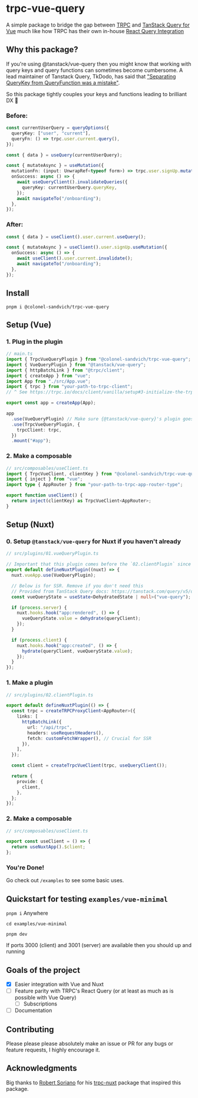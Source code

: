 # trpc-vue-query

A simple package to bridge the gap between [TRPC](https://trpc.io/) and [TanStack Query for Vue](https://tanstack.com/query/v5/docs/vue/overview) much like how TRPC has their own in-house [React Query Integration](https://trpc.io/docs/client/react)

## Why this package?

If you're using @tanstack/vue-query then you might know that working with query keys and query functions can sometimes become cumbersome.
A lead maintainer of Tanstack Query, TkDodo, has said that ["Separating QueryKey from QueryFunction was a mistake"](https://tkdodo.eu/blog/the-query-options-api#query-factories).

So this package tightly couples your keys and functions leading to brilliant DX :rocket:

### Before:

```ts
const currentUserQuery = queryOptions({
  queryKey: ["user", "current"],
  queryFn: () => trpc.user.current.query(),
});

const { data } = useQuery(currentUserQuery);

const { mutateAsync } = useMutation({
  mutationFn: (input: UnwrapRef<typeof form>) => trpc.user.signUp.mutate(input),
  onSuccess: async () => {
    await useQueryClient().invalidateQueries({
      queryKey: currentUserQuery.queryKey,
    });
    await navigateTo("/onboarding");
  },
});
```

### After:

```ts
const { data } = useClient().user.current.useQuery();

const { mutateAsync } = useClient().user.signUp.useMutation({
  onSuccess: async () => {
    await useClient().user.current.invalidate();
    await navigateTo("/onboarding");
  },
});
```

## Install

`pnpm i @colonel-sandvich/trpc-vue-query`

## Setup (Vue)

### 1. Plug in the plugin

```ts
// main.ts
import { TrpcVueQueryPlugin } from "@colonel-sandvich/trpc-vue-query";
import { VueQueryPlugin } from "@tanstack/vue-query";
import { httpBatchLink } from "@trpc/client";
import { createApp } from "vue";
import App from "./src/App.vue";
import { trpc } from "your-path-to-trpc-client";
// ^ See https://trpc.io/docs/client/vanilla/setup#3-initialize-the-trpc-client

export const app = createApp(App);

app
  .use(VueQueryPlugin) // Make sure {@tanstack/vue-query}'s plugin goes first
  .use(TrpcVueQueryPlugin, {
    trpcClient: trpc,
  })
  .mount("#app");
```

### 2. Make a composable

```ts
// src/composables/useClient.ts
import { TrpcVueClient, clientKey } from "@colonel-sandvich/trpc-vue-query";
import { inject } from "vue";
import type { AppRouter } from "your-path-to-trpc-app-router-type";

export function useClient() {
  return inject(clientKey) as TrpcVueClient<AppRouter>;
}
```

## Setup (Nuxt)

### 0. Setup `@tanstack/vue-query` for Nuxt if you haven't already

```ts
// src/plugins/01.vueQueryPlugin.ts

// Important that this plugin comes before the `02.clientPlugin` since that has this plugin as a dependency
export default defineNuxtPlugin((nuxt) => {
  nuxt.vueApp.use(VueQueryPlugin);

  // Below is for SSR. Remove if you don't need this
  // Provided from TanStack Query docs: https://tanstack.com/query/v5/docs/vue/guides/ssr
  const vueQueryState = useState<DehydratedState | null>("vue-query");

  if (process.server) {
    nuxt.hooks.hook("app:rendered", () => {
      vueQueryState.value = dehydrate(queryClient);
    });
  }

  if (process.client) {
    nuxt.hooks.hook("app:created", () => {
      hydrate(queryClient, vueQueryState.value);
    });
  }
});
```

### 1. Make a plugin

```ts
// src/plugins/02.clientPlugin.ts

export default defineNuxtPlugin(() => {
  const trpc = createTRPCProxyClient<AppRouter>({
    links: [
      httpBatchLink({
        url: "/api/trpc",
        headers: useRequestHeaders(),
        fetch: customFetchWrapper(), // Crucial for SSR
      }),
    ],
  });

  const client = createTrpcVueClient(trpc, useQueryClient());

  return {
    provide: {
      client,
    },
  };
});
```

### 2. Make a composable

```ts
// src/composables/useClient.ts

export const useClient = () => {
  return useNuxtApp().$client;
};
```

### You're Done!

Go check out `/examples` to see some basic uses.

## Quickstart for testing `examples/vue-minimal`

`pnpm i` Anywhere

`cd examples/vue-minimal`

`pnpm dev`

If ports 3000 (client) and 3001 (server) are available then you should up and running

## Goals of the project

- [x] Easier integration with Vue and Nuxt
- [ ] Feature parity with TRPC's React Query (or at least as much as is possible with Vue Query)
  - [ ] Subscriptions
- [ ] Documentation

## Contributing

Please please please absolutely make an issue or PR for any bugs or feature requests, I highly encourage it.

## Acknowledgments

Big thanks to [Robert Soriano](https://github.com/wobsoriano) for his [trpc-nuxt](https://github.com/wobsoriano/trpc-nuxt) package that inspired this package.
